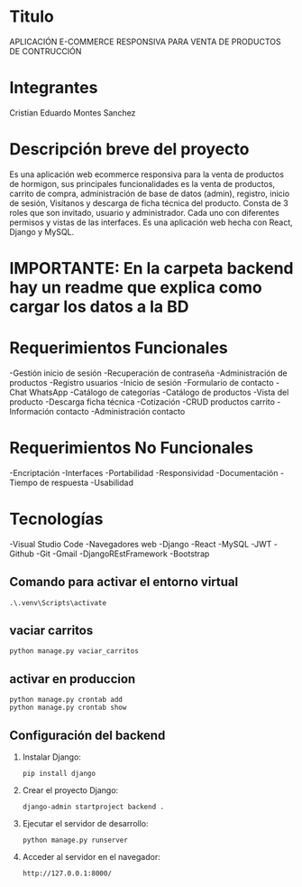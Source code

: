 # Titulo
APLICACIÓN E-COMMERCE RESPONSIVA PARA VENTA DE PRODUCTOS DE CONTRUCCIÓN

# Integrantes
Cristian Eduardo Montes Sanchez

# Descripción breve del proyecto
Es una aplicación web ecommerce responsiva para la venta de productos de hormigon, sus principales
funcionalidades es la venta de productos, carrito de compra, administración de base de datos (admin),
registro, inicio de sesión, Visítanos y descarga de ficha técnica del producto. Consta de 3 roles que
son invitado, usuario y administrador. Cada uno con diferentes permisos y vistas de las interfaces.
Es una aplicación web hecha con React, Django y MySQL.
 # IMPORTANTE: En la carpeta backend hay un readme que explica como cargar los datos a la BD  #
# Requerimientos Funcionales
-Gestión inicio de sesión
-Recuperación de contraseña
-Administración de productos
-Registro usuarios
-Inicio de sesión
-Formulario de contacto
-Chat WhatsApp
-Catálogo de categorías
-Catálogo de productos
-Vista del producto
-Descarga ficha técnica
-Cotización
-CRUD productos carrito
-Información contacto
-Administración contacto
# Requerimientos No Funcionales
-Encriptación
-Interfaces
-Portabilidad
-Responsividad
-Documentación
-Tiempo de respuesta
-Usabilidad
# Tecnologías
-Visual Studio Code
-Navegadores web
-Django
-React
-MySQL
-JWT
-Github
-Git
-Gmail
-DjangoREstFramework
-Bootstrap

## Comando para activar el entorno virtual
    .\.venv\Scripts\activate
## vaciar carritos    
    python manage.py vaciar_carritos 
## activar en produccion
    python manage.py crontab add
    python manage.py crontab show

## Configuración del backend

1. Instalar Django:
    ```
    pip install django
    ```

2. Crear el proyecto Django:
    ```
    django-admin startproject backend .
    ```

3. Ejecutar el servidor de desarrollo:
    ```
    python manage.py runserver
    ```

4. Acceder al servidor en el navegador:
    ```
    http://127.0.0.1:8000/
    ```
